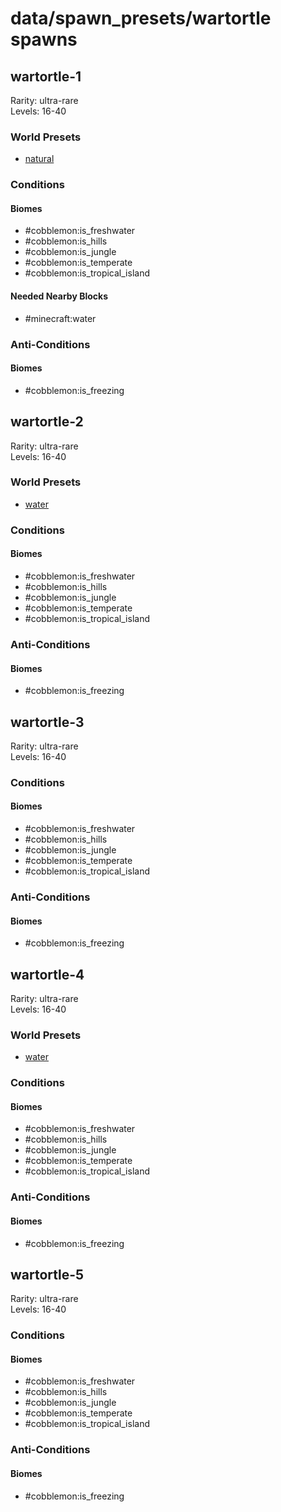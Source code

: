 # data/spawn_presets/wartortle spawns  
  
## wartortle-1  
Rarity: ultra-rare  
Levels: 16-40  
  
### World Presets  
* [natural](/data/world_presets/natural.md)  
  
### Conditions  
  
#### Biomes  
  * #cobblemon:is_freshwater
  * #cobblemon:is_hills
  * #cobblemon:is_jungle
  * #cobblemon:is_temperate
  * #cobblemon:is_tropical_island
  
  
#### Needed Nearby Blocks  
  * #minecraft:water
  
  
### Anti-Conditions  
  
#### Biomes  
  * #cobblemon:is_freezing
  
  
## wartortle-2  
Rarity: ultra-rare  
Levels: 16-40  
  
### World Presets  
* [water](/data/world_presets/water.md)  
  
### Conditions  
  
#### Biomes  
  * #cobblemon:is_freshwater
  * #cobblemon:is_hills
  * #cobblemon:is_jungle
  * #cobblemon:is_temperate
  * #cobblemon:is_tropical_island
  
  
### Anti-Conditions  
  
#### Biomes  
  * #cobblemon:is_freezing
  
  
## wartortle-3  
Rarity: ultra-rare  
Levels: 16-40  
  
### Conditions  
  
#### Biomes  
  * #cobblemon:is_freshwater
  * #cobblemon:is_hills
  * #cobblemon:is_jungle
  * #cobblemon:is_temperate
  * #cobblemon:is_tropical_island
  
  
### Anti-Conditions  
  
#### Biomes  
  * #cobblemon:is_freezing
  
  
## wartortle-4  
Rarity: ultra-rare  
Levels: 16-40  
  
### World Presets  
* [water](/data/world_presets/water.md)  
  
### Conditions  
  
#### Biomes  
  * #cobblemon:is_freshwater
  * #cobblemon:is_hills
  * #cobblemon:is_jungle
  * #cobblemon:is_temperate
  * #cobblemon:is_tropical_island
  
  
### Anti-Conditions  
  
#### Biomes  
  * #cobblemon:is_freezing
  
  
## wartortle-5  
Rarity: ultra-rare  
Levels: 16-40  
  
### Conditions  
  
#### Biomes  
  * #cobblemon:is_freshwater
  * #cobblemon:is_hills
  * #cobblemon:is_jungle
  * #cobblemon:is_temperate
  * #cobblemon:is_tropical_island
  
  
### Anti-Conditions  
  
#### Biomes  
  * #cobblemon:is_freezing
  
